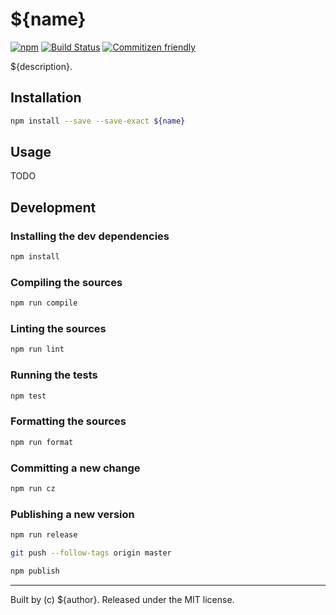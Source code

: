 # ${name}

[![npm][0]][1]
[![Build Status][2]][3]
[![Commitizen friendly][4]][5]

${description}.

## Installation

```sh
npm install --save --save-exact ${name}
```

## Usage

TODO

## Development

### Installing the dev dependencies

```sh
npm install
```

### Compiling the sources

```sh
npm run compile
```

### Linting the sources

```sh
npm run lint
```

### Running the tests

```sh
npm test
```

### Formatting the sources

```sh
npm run format
```

### Committing a new change

```sh
npm run cz
```

### Publishing a new version

```sh
npm run release
```

```sh
git push --follow-tags origin master
```

```sh
npm publish
```

---
Built by (c) ${author}. Released under the MIT license.

[0]: https://img.shields.io/npm/v/${name}.svg?maxAge=3600
[1]: https://www.npmjs.com/package/${name}
[2]: https://travis-ci.org/${user}/${name}.svg?branch=master
[3]: https://travis-ci.org/${user}/${name}
[4]: https://img.shields.io/badge/commitizen-friendly-brightgreen.svg
[5]: http://commitizen.github.io/cz-cli/
